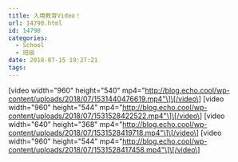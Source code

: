 ```yaml
---
title: 入境教育Video！
url: 14790.html
id: 14790
categories:
  - School
  - 班级
date: 2018-07-15 19:27:21
tags:
---
```


\[video width="960" height="540" mp4="http://blog.echo.cool/wp-content/uploads/2018/07/1531440476619.mp4"\]\[/video\] \[video width="960" height="544" mp4="http://blog.echo.cool/wp-content/uploads/2018/07/1531528422522.mp4"\]\[/video\] \[video width="640" height="368" mp4="http://blog.echo.cool/wp-content/uploads/2018/07/1531528419718.mp4"\]\[/video\] \[video width="960" height="544" mp4="http://blog.echo.cool/wp-content/uploads/2018/07/1531528417458.mp4"\]\[/video\]